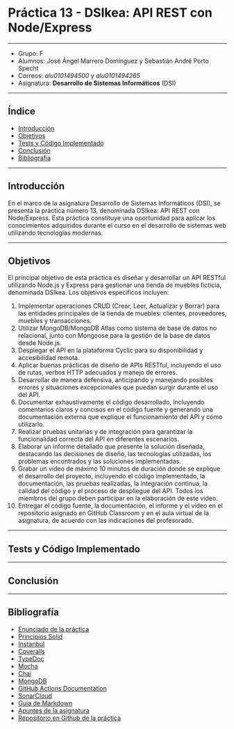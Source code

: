 # Práctica 13 - DSIkea: API REST con Node/Express
---

- Grupo: F
- Alumnos: José Ángel Marrero Domínguez y Sebastián André Porto Specht
- Correos: *alu0101494500* y *alu0101494265*
- Asignatura: **Desarrollo de Sistemas Informáticos** (DSI)

---

## Índice

- [Introducción](#introducción)
- [Objetivos](#objetivos)
- [Tests y Código Implementado](#tests-y-código-implementado)
- [Conclusión](#conclusión)
- [Bibliografía](#bibliografía)

---

## Introducción

En el marco de la asignatura Desarrollo de Sistemas Informáticos (DSI), se presenta la práctica número 13, denominada DSIkea: API REST con Node/Express. Esta práctica constituye una oportunidad para aplicar los conocimientos adquiridos durante el curso en el desarrollo de sistemas web utilizando tecnologías modernas.

---

## Objetivos

El principal objetivo de esta práctica es diseñar y desarrollar un API RESTful utilizando Node.js y Express para gestionar una tienda de muebles ficticia, denominada DSIkea. Los objetivos específicos incluyen:

1. Implementar operaciones CRUD (Crear, Leer, Actualizar y Borrar) para las entidades principales de la tienda de muebles: clientes, proveedores, muebles y transacciones.
2. Utilizar MongoDB/MongoDB Atlas como sistema de base de datos no relacional, junto con Mongoose para la gestión de la base de datos desde Node.js.
3. Desplegar el API en la plataforma Cyclic para su disponibilidad y accesibilidad remota.
4. Aplicar buenas prácticas de diseño de APIs RESTful, incluyendo el uso de rutas, verbos HTTP adecuados y manejo de errores.
5. Desarrollar de manera defensiva, anticipando y manejando posibles errores y situaciones excepcionales que puedan surgir durante el uso del API.
6. Documentar exhaustivamente el código desarrollado, incluyendo comentarios claros y concisos en el código fuente y generando una documentación externa que explique el funcionamiento del API y cómo utilizarlo.
7. Realizar pruebas unitarias y de integración para garantizar la funcionalidad correcta del API en diferentes escenarios.
8. Elaborar un informe detallado que presente la solución diseñada, destacando las decisiones de diseño, las tecnologías utilizadas, los problemas encontrados y las soluciones implementadas.
9. Grabar un vídeo de máximo 10 minutos de duración donde se explique el desarrollo del proyecto, incluyendo el código implementado, la documentación, las pruebas realizadas, la integración continua, la calidad del código y el proceso de despliegue del API. Todos los miembros del grupo deben participar en la elaboración de este vídeo.
10. Entregar el código fuente, la documentación, el informe y el vídeo en el repositorio asignado en GitHub Classroom y en el aula virtual de la asignatura, de acuerdo con las indicaciones del profesorado.

---

## Tests y Código Implementado

---

## Conclusión

---

## Bibliografía

- [Enunciado de la práctica](https://ull-esit-inf-dsi-2324.github.io/prct13-DSIkea-api/)
- [Principios Solid](https://samueleresca.net/solid-principles-using-typescript/)
- [Instanbul](https://istanbul.js.org/)
- [Coveralls](https://coveralls.io/)
- [TypeDoc](https://typedoc.org/)
- [Mocha](https://mochajs.org/)
- [Chai](https://www.chaijs.com/)
- [MongoDB](https://www.mongodb.com/cloud/atlas/)
- [GitHub Actions Documentation](https://docs.github.com/en/actions)
- [SonarCloud](https://sonarcloud.io)
- [Guía de Markdown](https://markdown.es/sintaxis-markdown/#links)
- [Apuntes de la asignatura](https://ull-esit-inf-dsi-2324.github.io/nodejs-theory/)
- [Repositorio en Github de la práctica](https://github.com/ULL-ESIT-INF-DSI-2324/ull-esit-inf-dsi-23-24-prct13-dsikea-api-groupf)